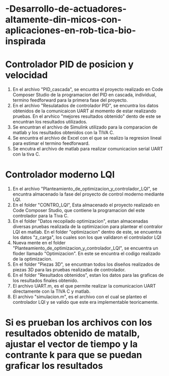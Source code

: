 # -Desarrollo-de-actuadores-altamente-din-micos-con-aplicaciones-en-rob-tica-bio-inspirada
# Controlador PID de posicion y velocidad
  1. En el archivo "PID_cascada", se encuntra el proyecto realizado en Code Composer Studio de la programacion del PID en cascada, individual, termino feedforward para 
     la primera fase del proyecto.
  2. En el archivo "Resulatados de controlador PID", se encuntra los datos obtenidos de la comunicaicon UART al momento de estar realizando pruebas.
     En el arvhico "mejores resultados obtenido" dento de este se encuntran los resultados utilizados.
  4. Se encuntran el archivo de Simulink utilizado para la comparacion de matlab y los resultados obtenidos con la TIVA C.
  5. Se encuntra el archivo de Excel con el que se realizo la regresion lineal para estimar el termino feedforward.
  6. Se encutra el archivo de matlab para realizar comunicacion serial UART con la tiva C.
# Controlador moderno LQI
  1. En el archivo "Planteamiento_de_optimizacion_y_controlador_LQI", se encuntra almacenado la fase del proyecto de control moderno mediante LQI.
  2. En el folder "CONTRO_LQI", Esta almacenado el proyecto realizado en Code Composer Studio, que contiene la programacion del este controlador para la Tiva C.
  3. En el folder "Datos recopilado optimizacion", estan almacenadas diversas pruebas realizada de la optimizacion para plantear el contralor LQI en matlab.
     En el folder "optimizacion" dentro de este, se encuentra los datos "z_carga", los cuales son los que validaron el controlador LQI
  4. Nueva mente en el folder "Planteamiento_de_optimizacion_y_controlador_LQI", se encuentra un floder llamado "Optimizacion". En este se encuntra el codigo realizado
     de la optimizacion.
  5. En el folder "Piezas 3D", se encuntran todos los diseños realizados de piezas 3D para las pruebas realizadas de controlador.
  6. En el folder "Resultados obtenidos", estan los datos para las graficas de los resultados finales obtenido.
  7. El archivo UART.m, es el que permite realizar la comunicacion UART directamente con la TIVA C y matlab.
  8. El archivo "simulacion.m", es el archivo con el cual se planteo el controlador LQI y se valido que este era implementable teoricamente.
 # Si es prueban los archivos con los resultados obtenido de matalb, ajustar el vector de tiempo y la contrante k para que se puedan graficar los resultados 
